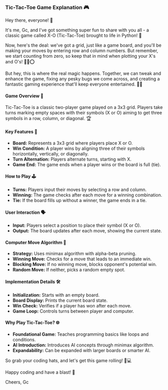### Tic-Tac-Toe Game Explanation 🎮

Hey there, everyone! 🌟

It's me, Gc, and I've got something super fun to share with you all - a classic game called X-O (Tic-Tac-Toe) brought to life in Python! 🐍

Now, here's the deal: we've got a grid, just like a game board, and you'll be making your moves by entering row and column numbers. But remember, we start counting from zero, so keep that in mind when plotting your X's and O's! 🔢❌⭕

But hey, this is where the real magic happens. Together, we can tweak and enhance the game, fixing any pesky bugs we come across, and creating a fantastic gaming experience that'll keep everyone entertained. 🎩✨

#### Game Overview 🎯

Tic-Tac-Toe is a classic two-player game played on a 3x3 grid. Players take turns marking empty spaces with their symbols (X or O) aiming to get three symbols in a row, column, or diagonal. 🏆

#### Key Features 🔑

- **Board:** Represents a 3x3 grid where players place X or O.
- **Win Condition:** A player wins by aligning three of their symbols horizontally, vertically, or diagonally.
- **Turn Alternation:** Players alternate turns, starting with X.
- **Game End:** The game ends when a player wins or the board is full (tie).

#### How to Play 🕹️

- **Turns:** Players input their moves by selecting a row and column.
- **Winning:** The game checks after each move for a winning combination.
- **Tie:** If the board fills up without a winner, the game ends in a tie.

#### User Interaction 🗣️

- **Input:** Players select a position to place their symbol (X or O).
- **Output:** The board updates after each move, showing the current state.

#### Computer Move Algorithm 🤖

- **Strategy:** Uses minimax algorithm with alpha-beta pruning.
- **Winning Move:** Checks for a move that leads to an immediate win.
- **Blocking Move:** If no winning move, blocks opponent's potential win.
- **Random Move:** If neither, picks a random empty spot.

#### Implementation Details 🛠️

- **Initialization:** Starts with an empty board.
- **Board Display:** Prints the current board state.
- **Win Check:** Verifies if a player has won after each move.
- **Game Loop:** Controls turns between player and computer.

#### Why Play Tic-Tac-Toe? 🌐

- **Foundational Game:** Teaches programming basics like loops and conditions.
- **AI Introduction:** Introduces AI concepts through minimax algorithm.
- **Expandability:** Can be expanded with larger boards or smarter AI.

So grab your coding hats, and let's get this game rolling! 🎩💻

Happy coding and have a blast! 🎉

Cheers,
Gc
